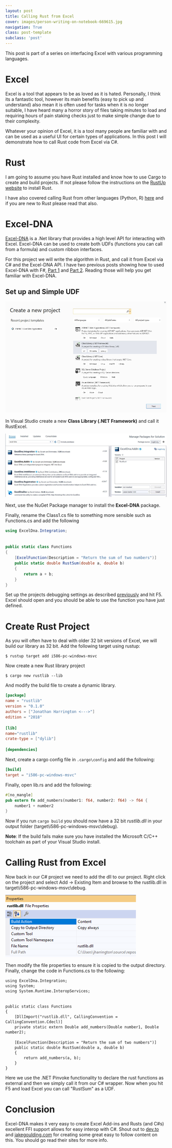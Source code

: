```yaml
---
layout: post
title: Calling Rust from Excel
cover: images/person-writing-on-notebook-669615.jpg
navigation: True
class: post-template
subclass: 'post'
---
```


This post is part of a series on interfacing Excel with various programming languages.
<!--excerpt-->

# Excel

Excel is a tool that appears to be as loved as it is hated. Personally, I think its a fantastic tool, however its main benefits (easy to pick up and understand) also mean it is often used for tasks when it is no longer suitable, I have heard many a horror story of files taking minutes to load and requiring hours of pain staking checks just to make simple change due to their complexity.

Whatever your opinion of Excel, it is a tool many people are familiar with and can be used as a useful UI for certain types of applications. In this post I will demonstrate how to call Rust code from Excel via C#.

# Rust

I am going to assume you have Rust installed and know how to use Cargo to create and build projects. If not please follow the instructions on the [RustUp website](https://rustup.rs/) to install Rust.

I have also covered calling Rust from other languages (Python, R) [here](https://blog.jonharrington.org/rust-and-swig/) and if you are new to Rust please read that also.

# Excel-DNA

[Excel-DNA](https://excel-dna.net/) is a .Net library that provides a high level API for interacting with Excel. Excel-DNA can be used to create both UDFs (functions you can call from a formula) and custom ribbon interfaces.

For this project we will write the algorithm in Rust, and call it from Excel via C# and the Excel-DNA API. I have two previous posts showing how to used Excel-DNA with F#, [Part 1][1] and [Part 2][2]. Reading those will help you get familiar with Excel-DNA.

## Set up and Simple UDF

![Create New Project](/images/excel_rust/create_new.jpg)

In Visual Studio create a new **Class Library (.NET Framework)** and call it RustExcel.



![Install ExcelDna.Addin Package](/images/excel_rust/install_pkg.jpg)

Next, use the NuGet Package manager to install the **Excel-DNA** package. 

Finally, rename the Class1.cs file to something more sensible such as Functions.cs and add the following

```C#
using ExcelDna.Integration;


public static class Functions
{
    [ExcelFunction(Description = "Return the sum of two numbers")]
    public static double RustSum(double a, double b)
    {
        return a + b;
    }
}
```

Set up the projects debugging settings as described [previously][1] and hit F5. Excel should open and you should be able to use the function you have just defined.



# Create Rust Project

As you will often have to deal with older 32 bit versions of Excel, we will build our library as 32 bit. Add the following target using rustup:

```
$ rustup target add i586-pc-windows-msvc
```

Now create a new Rust library project

```
$ cargo new rustlib --lib
```

And modify the build file to create a dynamic library.

```toml
[package]
name = "rustlib"
version = "0.1.0"
authors = ["Jonathan Harrington <--->"]
edition = "2018"

[lib]
name="rustlib"
crate-type = ["dylib"]

[dependencies]
```

Next, create a cargo config file in `.cargo\config` and add the following:

```toml
[build]
target = "i586-pc-windows-msvc"
```

Finally, open lib.rs and add the following:

```Rust
#[no_mangle]
pub extern fn add_numbers(number1: f64, number2: f64) -> f64 {
    number1 + number2
}
```

Now if you run `cargo build` you should now have a 32 bit *rustlib.dll* in your output folder (target\i586-pc-windows-msvc\debug).

**Note**: If the build fails make sure you have installed the Microsoft C/C++ toolchain as part of your Visual Studio install.



# Calling Rust from Excel

Now back in our C# project we need to add the dll to our project. Right click on the project and select Add -> Existing Item and browse to the rustlib.dll in target\i586-pc-windows-msvc\debug. 

![](/images/excel_rust/rustlib_props.png)

Then modify the file properties to ensure it is copied to the output directory. Finally, change the code in Functions.cs to the following:

```
using ExcelDna.Integration;
using System;
using System.Runtime.InteropServices;


public static class Functions
{
    [DllImport("rustlib.dll", CallingConvention = CallingConvention.Cdecl)]
    private static extern Double add_numbers(Double number1, Double number2);

    [ExcelFunction(Description = "Return the sum of two numbers")]
    public static double RustSum(double a, double b)
    {
        return add_numbers(a, b);
    }
}
```

Here we use the .NET Pinvoke functionality to declare the rust functions as external and then we simply call it from our C# wrapper. Now when you hit F5 and load Excel you can call "RustSum" as a UDF.


# Conclusion

Excel-DNA makes it very easy to create Excel Add-ins and Rusts (and C#s) excellent FFI support allows for easy interop with C#. Shout out to [dev.to](https://dev.to/living_syn/calling-rust-from-c-6hk) and [jakegoulding.com](http://jakegoulding.com/rust-ffi-omnibus/) for creating some great easy to follow content on this. You should go read their sites for more info.


[1]: https://blog.jonharrington.org/fsharp_excel_addin/
[2]: https://blog.jonharrington.org/fsharp_excel_addin-pt2/
